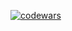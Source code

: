 [![codewars](https://www.codewars.com/users/Alexej177/badges/large)](https://www.codewars.com/users/Alexej177)   